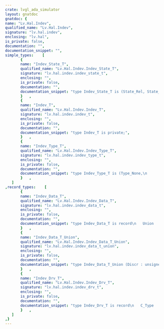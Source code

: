 ```yaml
---
crate: lvgl_ada_simulator
layout: gnatdoc
gnatdoc: {
name: "Lv.Hal.Indev",
qualified_name: "Lv.Hal.Indev",
signature: "lv.hal.indev",
enclosing: "lv.hal",
is_private: false,
documentation: "",
documentation_snippet: "",
simple_types:    [
       {
       name: "Indev_State_T",
       qualified_name: "Lv.Hal.Indev.Indev_State_T",
       signature: "lv.hal.indev.indev_state_t",
       enclosing: "",
       is_private: false,
       documentation: "",
       documentation_snippet: "type Indev_State_T is (State_Rel, State_Pr);",
       }   ,
       {
       name: "Indev_T",
       qualified_name: "Lv.Hal.Indev.Indev_T",
       signature: "lv.hal.indev.indev_t",
       enclosing: "",
       is_private: false,
       documentation: "",
       documentation_snippet: "type Indev_T is private;",
       }   ,
       {
       name: "Indev_Type_T",
       qualified_name: "Lv.Hal.Indev.Indev_Type_T",
       signature: "lv.hal.indev.indev_type_t",
       enclosing: "",
       is_private: false,
       documentation: "",
       documentation_snippet: "type Indev_Type_T is (Type_None,\n                      Type_Pointer,\n                      Type_Keypad,\n                      Type_Button,\n                      Type_Encoder);",
       }   ,
   ]
,record_types:    [
       {
       name: "Indev_Data_T",
       qualified_name: "Lv.Hal.Indev.Indev_Data_T",
       signature: "lv.hal.indev.indev_data_t",
       enclosing: "",
       is_private: false,
       documentation: "",
       documentation_snippet: "type Indev_Data_T is record\n   Union     : aliased Indev_Data_T_Union;\n   User_Data : System.Address;\n   State     : aliased Indev_State_T;\nend record;",
       }   ,
       {
       name: "Indev_Data_T_Union",
       qualified_name: "Lv.Hal.Indev.Indev_Data_T_Union",
       signature: "lv.hal.indev.indev_data_t_union",
       enclosing: "",
       is_private: false,
       documentation: "",
       documentation_snippet: "type Indev_Data_T_Union (Discr : unsigned := 0) is record\n   case Discr is\n      when 0 =>\n         Point : aliased Lv.Area.Point_T;\n      when 1 =>\n         Key : aliased Uint32_T;\n      when 2 =>\n         Btn : aliased Uint32_T;\n      when others =>\n         Enc_Diff : aliased Int16_T;\n   end case;\nend record;",
       }   ,
       {
       name: "Indev_Drv_T",
       qualified_name: "Lv.Hal.Indev.Indev_Drv_T",
       signature: "lv.hal.indev.indev_drv_t",
       enclosing: "",
       is_private: false,
       documentation: "",
       documentation_snippet: "type Indev_Drv_T is record\n   C_Type    : aliased Indev_Type_T;\n   Read      : access function (Data : access Indev_Data_T) return U_Bool;\n   User_Data : System.Address;\nend record;",
       }   ,
   ]
,}
---
```

